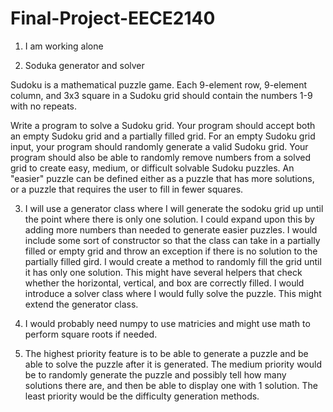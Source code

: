 # Final-Project-EECE2140

1. I am working alone

2. Soduka generator and solver

Sudoku is a mathematical puzzle game. Each 9-element row, 9-element column, and 3x3 square in a Sudoku grid should contain the numbers 1-9 with no repeats. 

Write a program to solve a Sudoku grid. Your program should accept both an empty Sudoku grid and a partially filled grid. For an empty Sudoku grid input, your program should randomly generate a valid Sudoku grid. Your program should also be able to randomly remove numbers from a  solved grid to create easy, medium, or difficult solvable Sudoku puzzles. An "easier" puzzle can be defined either as a puzzle that has more solutions, or a puzzle that requires the user to fill in fewer squares.

3. I will use a generator class where I will generate the sodoku grid up until the point where there is only one solution. I could expand upon this by adding more numbers than needed to generate easier puzzles. I would include some sort of constructor so that the class can take in a partially filled or empty grid and throw an exception if there is no solution to the partially filled gird. I would create a method to randomly fill the grid until it has only one solution. This might have several helpers that check whether the horizontal, vertical, and box are correctly filled. I would introduce a solver class where I would fully solve the puzzle. This might extend the generator class.

4. I would probably need numpy to use matricies and might use math to perform square roots if needed.

5. The highest priority feature is to be able to generate a puzzle and be able to solve the puzzle after it is generated. The medium priority would be to randomly generate the puzzle and possibly tell how many solutions there are, and then be able to display one with 1 solution. The least priority would be the difficulty generation methods.

